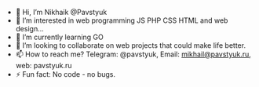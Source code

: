 - 👋 Hi, I’m Nikhaik @Pavstyuk
- 👀 I’m interested in web programming JS PHP CSS HTML and web design...
- 🌱 I’m currently learning GO
- 💞️ I’m looking to collaborate on web projects that could make life better.
- 📫 How to reach me? Telegram: @pavstyuk, Email: mikhail@pavstyuk.ru, web: pavstyuk.ru
- ⚡ Fun fact: No code - no bugs.

<!---
Pavstyuk/Pavstyuk is a ✨ special ✨ repository because its `README.md` (this file) appears on your GitHub profile.
You can click the Preview link to take a look at your changes.
--->
